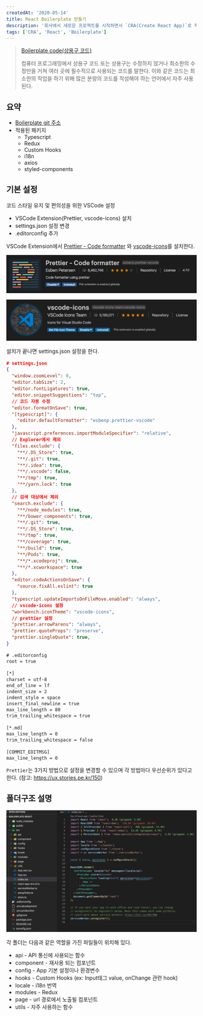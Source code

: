 ```yaml
---
createdAt: '2020-05-14'
title: React Boilerplate 만들기
description: '회사에서 새로운 프로젝트를 시작하면서 `CRA(Create React App)`로 작업환경을 구축했는데 다른 프로젝트를 만들때도 사용하면 좋을 것 같아서 Boilerplate(상용구)를 만들어보았다.'
tags: ['CRA', 'React', 'Boilerplate']
---
```


> <a href="https://ko.wikipedia.org/wiki/%EC%83%81%EC%9A%A9%EA%B5%AC_%EC%BD%94%EB%93%9C" target="_blank">Boilerplate code(상용구 코드)</a>
>
> 컴퓨터 프로그래밍에서 상용구 코드 또는 상용구는 수정하지 않거나 최소한의 수정만을 거쳐 여러 곳에 필수적으로 사용되는 코드를 말한다. 이와 같은 코드는 최소한의 작업을 하기 위해 많은 분량의 코드를 작성해야 하는 언어에서 자주 사용된다.

## 요약

-   <a href="https://github.com/Aimho/boilerplate-react" target="_blank"> Boilerplate git 주소</a>
-   적용된 패키지
    -   Typescript
    -   Redux
    -   Custom Hooks
    -   i18n
    -   axios
    -   styled-components

## 기본 설정

코드 스타일 유지 및 편의성을 위한 VSCode 설정

-   VSCode Extension(Prettier, vscode-icons) 설치
-   settings.json 설정 변경
-   .editorconfig 추가

VSCode Extension에서 <a href="https://marketplace.visualstudio.com/items?itemName=esbenp.prettier-vscode" target="_blank">Prettier - Code formatter</a> 와 <a href="https://marketplace.visualstudio.com/items?itemName=vscode-icons-team.vscode-icons" target="_blank">vscode-icons</a>를 설치한다.

![Prettier - Code formatter](./vscodePrettier.png 'Prettier - Code formatter')

![vscode - icons](./vscodeIcons.png 'vscode - icons')

설치가 끝나면 settings.json 설정을 한다.

```json
# settings.json
{
  "window.zoomLevel": 0,
  "editor.tabSize": 2,
  "editor.fontLigatures": true,
  "editor.snippetSuggestions": "top",
  // 코드 자동 수정
  "editor.formatOnSave": true,
  "[typescript]": {
    "editor.defaultFormatter": "esbenp.prettier-vscode"
  },
  "javascript.preferences.importModuleSpecifier": "relative",
  // Explorer에서 제외
  "files.exclude": {
    "**/.DS_Store": true,
    "**/.git": true,
    "**/.idea": true,
    "**/.vscode": false,
    "**/tmp": true,
    "**/yarn.lock": true
  },
  // 검색 대상에서 제외
  "search.exclude": {
    "**/node_modules": true,
    "**/bower_components": true,
    "**/.git": true,
    "**/.DS_Store": true,
    "**/tmp": true,
    "**/coverage": true,
    "**/build": true,
    "**/Pods": true,
    "**/*.xcodeproj": true,
    "**/*.xcworkspace": true
  },
  "editor.codeActionsOnSave": {
    "source.fixAll.eslint": true
  },
  "typescript.updateImportsOnFileMove.enabled": "always",
  // vscode-icons 설정
  "workbench.iconTheme": "vscode-icons",
  // prettier 설정
  "prettier.arrowParens": "always",
  "prettier.quoteProps": "preserve",
  "prettier.singleQuote": true,
}
```

```shell
# .editorconfig
root = true

[*]
charset = utf-8
end_of_line = lf
indent_size = 2
indent_style = space
insert_final_newline = true
max_line_length = 80
trim_trailing_whitespace = true

[*.md]
max_line_length = 0
trim_trailing_whitespace = false

[COMMIT_EDITMSG]
max_line_length = 0
```

`Prettier`는 3가지 방법으로 설정을 변경할 수 있으며 각 방법마다 우선순위가 있다고 한다. (참고: <a href="https://ux.stories.pe.kr/150" target="_blank">https://ux.stories.pe.kr/150</a>)

## 폴더구조 설명

![폴더구조](./folder.png '폴더구조')

각 폴더는 다음과 같은 역할을 가진 파일들이 위치해 있다.

-   api - API 통신에 사용되는 함수
-   component - 재사용 되는 컴포넌트
-   config - App 기본 설정이나 환경변수
-   hooks - Custom Hooks (ex: Input태그 value, onChange 관련 hook)
-   locale - i18n 번역
-   modules - Redux
-   page - url 경로에서 노출될 컴포넌트
-   utils - 자주 사용하는 함수
